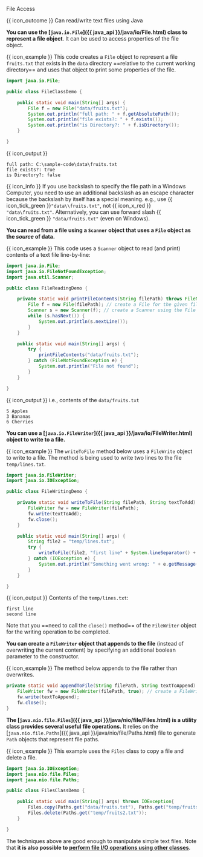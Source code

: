 <span id="title">File Access</span>

<span id="prereqs"></span>

<span id="outcomes">{{ icon_outcome }} Can read/write text files using Java</span>

<div id="body">

**You can use the [`java.io.File`]({{ java_api }}/java/io/File.html) class to represent a file object**. It can be used to access properties of the file object.

<box>

{{ icon_example }} This code creates a `File` object to represent a file `fruits.txt` that exists in the `data` directory ==relative to the current working directory== and uses that object to print some properties of the file.

```java
import java.io.File;

public class FileClassDemo {

    public static void main(String[] args) {
        File f = new File("data/fruits.txt");
        System.out.println("full path: " + f.getAbsolutePath());
        System.out.println("file exists?: " + f.exists());
        System.out.println("is Directory?: " + f.isDirectory());
    }

}
```
{{ icon_output }}
```
full path: C:\sample-code\data\fruits.txt
file exists?: true
is Directory?: false
```
</box>

{{ icon_info }} If you use backslash to specify the file path in a Windows Computer, you need to use an additional backslash as an escape character because the backslash by itself has a special meaning. e.g., use {{ icon_tick_green }}`"data\\fruits.txt"`, not {{ icon_x_red }} `"data\fruits.txt"`. Alternatively, you can use forward slash {{ icon_tick_green }} `"data/fruits.txt"` (even on Windows).

**You can read from a file using a `Scanner` object that uses a `File` object as the _source_ of data.**

<box>

{{ icon_example }} This code uses a `Scanner` object to read (and print) contents of a text file line-by-line:

```java
import java.io.File;
import java.io.FileNotFoundException;
import java.util.Scanner;

public class FileReadingDemo {

    private static void printFileContents(String filePath) throws FileNotFoundException {
        File f = new File(filePath); // create a File for the given file path
        Scanner s = new Scanner(f); // create a Scanner using the File as the source
        while (s.hasNext()) {
            System.out.println(s.nextLine());
        }
    }

    public static void main(String[] args) {
        try {
            printFileContents("data/fruits.txt");
        } catch (FileNotFoundException e) {
            System.out.println("File not found");
        }
    }

}
```
{{ icon_output }} i.e., contents of the `data/fruits.txt`
```
5 Apples
3 Bananas
6 Cherries
```
</box>

**You can use a [`java.io.FileWriter`]({{ java_api }}/java/io/FileWriter.html) object to write to a file.**

<box>

{{ icon_example }} The `writeToFile` method below uses a `FileWrite` object to write to a file. The method is being used to write two lines to the file `temp/lines.txt`.

```java
import java.io.FileWriter;
import java.io.IOException;

public class FileWritingDemo {

    private static void writeToFile(String filePath, String textToAdd) throws IOException {
        FileWriter fw = new FileWriter(filePath);
        fw.write(textToAdd);
        fw.close();
    }

    public static void main(String[] args) {
        String file2 = "temp/lines.txt";
        try {
            writeToFile(file2, "first line" + System.lineSeparator() + "second line");
        } catch (IOException e) {
            System.out.println("Something went wrong: " + e.getMessage());
        }
    }

}
```
{{ icon_output }} Contents of the `temp/lines.txt`:
```
first line
second line
```
</box>

Note that you ==need to call the `close()` method== of the `FileWriter` object for the writing operation to be completed.

**You can create a `FileWriter` object that appends to the file** (instead of overwriting the current content) by specifying an additional boolean parameter to the constructor.

<box>

{{ icon_example }} The method below appends to the file rather than overwrites.

```java
private static void appendToFile(String filePath, String textToAppend) throws IOException {
    FileWriter fw = new FileWriter(filePath, true); // create a FileWriter in append mode
    fw.write(textToAppend);
    fw.close();
}
```

</box>

**The [`java.nio.file.Files`]({{ java_api }}/java/nio/file/Files.html) is a utility class provides several useful file operations.** It relies on the [`java.nio.file.Paths`]({{ java_api }}/java/nio/file/Paths.html) file to generate `Path` objects that represent file paths.

<box>

{{ icon_example }} This example uses the `Files` class to copy a file and delete a file.

```java
import java.io.IOException;
import java.nio.file.Files;
import java.nio.file.Paths;

public class FilesClassDemo {

    public static void main(String[] args) throws IOException{
        Files.copy(Paths.get("data/fruits.txt"), Paths.get("temp/fruits2.txt"));
        Files.delete(Paths.get("temp/fruits2.txt"));
    }

}
```
</box>

The techniques above are good enough to manipulate simple text files. Note that **it is also possible to [perform file I/O operations using other classes](https://www.tutorialspoint.com/java/java_files_io.htm)**.

</div>

<div id="extras">
</div>
